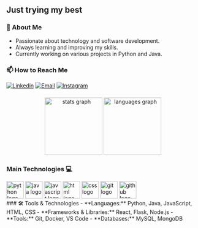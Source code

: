 <h2 align="left"> Just trying my best </h2>

### 🧠 About Me
- Passionate about technology and software development.
- Always learning and improving my skills.
- Currently working on various projects in Python and Java.

### 📫 How to Reach Me
[![Linkedin](https://img.shields.io/badge/LinkedIn-0077B5?style=for-the-badge&logo=linkedin&logoColor=white)](https://www.linkedin.com/in/leonardo-michelotti-94810a197/)
[![Email](https://img.shields.io/badge/Gmail-D14836?style=for-the-badge&logo=gmail&logoColor=white)](mailto:leonardodevargasm@gmail.com)
[![Instagram](https://img.shields.io/badge/Instagram-E4405F?style=for-the-badge&logo=instagram&logoColor=white)](https://www.instagram.com/leomichelotti/)

###

<div align="center">
  <img src="https://github-readme-stats.vercel.app/api?username=leonardo-michelotti&hide_title=false&hide_rank=false&show_icons=true&include_all_commits=true&count_private=true&disable_animations=false&theme=tokyonight&locale=en&hide_border=false&order=1" height="150" alt="stats graph"  />
  <img src="https://github-readme-stats.vercel.app/api/top-langs?username=leonardo-michelotti&locale=en&hide_title=false&layout=compact&card_width=320&langs_count=5&theme=tokyonight&hide_border=false&order=2" height="150" alt="languages graph"  />
</div>

###

<h3 align="left">Main Technologies 💻</h3>

<div align="left">
  <img src="https://skillicons.dev/icons?i=py" height="45" alt="python logo"  />
  <img src="https://skillicons.dev/icons?i=java" height="45" alt="java logo"  />
  <img src="https://skillicons.dev/icons?i=js" height="45" alt="javascript logo"  />
  <img src="https://skillicons.dev/icons?i=html" height="45" alt="html logo"  />
  <img src="https://skillicons.dev/icons?i=css" height="45" alt="css logo"  />
  <img src="https://skillicons.dev/icons?i=git" height="45" alt="git logo"  />
  <img src="https://skillicons.dev/icons?i=github" height="45" alt="github logo"  />
</div>
<!--
### 🚀 Projects
- [Project 1](https://github.com/leonardo-michelotti/project1): Descrição breve do projeto.
- [Project 2](https://github.com/leonardo-michelotti/project2): Descrição breve do projeto.
- [Project 3](https://github.com/leonardo-michelotti/project3): Descrição breve do projeto.
-->
### 🛠️ Tools & Technologies
- **Languages:** Python, Java, JavaScript, HTML, CSS
- **Frameworks & Libraries:** React, Flask, Node.js
- **Tools:** Git, Docker, VS Code
- **Databases:** MySQL, MongoDB
